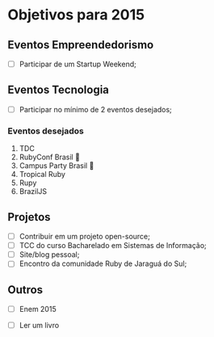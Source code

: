 # Objetivos para 2015

## Eventos Empreendedorismo

- [ ] Participar de um Startup Weekend;

## Eventos Tecnologia

- [ ] Participar no mínimo de 2 eventos desejados;

### Eventos desejados

1. TDC
2. RubyConf Brasil :metal:
3. Campus Party Brasil :metal:
4. Tropical Ruby
5. Rupy
6. BrazilJS

## Projetos

- [ ] Contribuir em um projeto open-source;
- [ ] TCC do curso Bacharelado em Sistemas de Informação;
- [ ] Site/blog pessoal;
- [ ] Encontro da comunidade Ruby de Jaraguá do Sul;

## Outros

- [ ] Enem 2015
- [ ] Ler um livro
 

